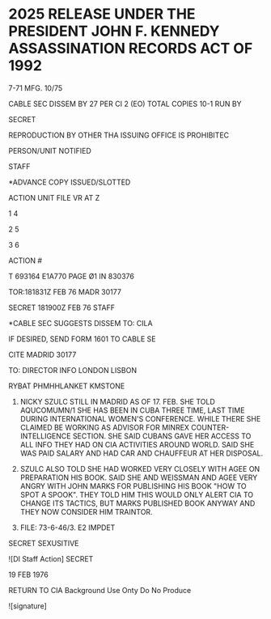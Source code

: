 # 2025 RELEASE UNDER THE PRESIDENT JOHN F. KENNEDY ASSASSINATION RECORDS ACT OF 1992

7-71 MFG. 10/75

CABLE SEC DISSEM BY 27 PER CI 2 (EO) TOTAL COPIES 10-1 RUN BY

SECRET

REPRODUCTION BY OTHER THA
ISSUING OFFICE IS PROHIBITEC

PERSON/UNIT NOTIFIED

STAFF

*ADVANCE COPY ISSUED/SLOTTED

ACTION UNIT
FILE VR AT Z

1 4

2 5

3 6

ACTION #

T 693164 E1A770 PAGE Ø1 IN 830376

TOR:181831Z FEB 76 MADR 30177

SECRET 181900Z FEB 76 STAFF

*CABLE SEC SUGGESTS DISSEM TO: CILA

IF DESIRED, SEND FORM 1601 TO CABLE SE

CITE MADRID 30177

TO: DIRECTOR INFO LONDON LISBON

RYBAT PHMHHLANKET KMSTONE

1. NICKY SZULC STILL IN MADRID AS OF 17. FEB. SHE TOLD AQUCOMUMN/1 SHE HAS BEEN IN CUBA THREE TIME, LAST TIME DURING INTERNATIONAL WOMEN'S CONFERENCE. WHILE THERE SHE CLAIMED BE WORKING AS ADVISOR FOR MINREX COUNTER-INTELLIGENCE SECTION. SHE SAID CUBANS GAVE HER ACCESS TO ALL INFO THEY HAD ON CIA ACTIVITIES AROUND WORLD. SAID SHE WAS PAID SALARY AND HAD CAR AND CHAUFFEUR AT HER DISPOSAL.

2. SZULC ALSO TOLD SHE HAD WORKED VERY CLOSELY WITH AGEE ON PREPARATION HIS BOOK. SAID SHE AND WEISSMAN AND AGEE VERY ANGRY WITH JOHN MARKS FOR PUBLISHING HIS BOOK "HOW TO SPOT A SPOOK". THEY TOLD HIM THIS WOULD ONLY ALERT CIA TO CHANGE ITS TACTICS, BUT MARKS PUBLISHED BOOK ANYWAY AND THEY NOW CONSIDER HIM TRAINTOR.

3. FILE: 73-6-46/3. E2 IMPDET

SECRET SEXUSITIVE

![DI Staff Action] SECRET

19 FEB 1976

RETURN TO CIA Background Use Onty Do No Produce

![signature]
